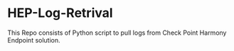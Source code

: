 # HEP-Log-Retrival
This Repo consists of Python script to pull logs from Check Point Harmony Endpoint solution.
